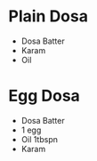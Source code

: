 # Plain Dosa

* Dosa Batter
* Karam
* Oil


# Egg Dosa
* Dosa Batter
* 1 egg
* Oil 1tbspn
* Karam


